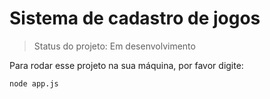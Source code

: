 # Sistema de cadastro de jogos 

>Status do projeto: Em desenvolvimento

Para rodar esse projeto na sua máquina, por favor digite:

```
node app.js
```

